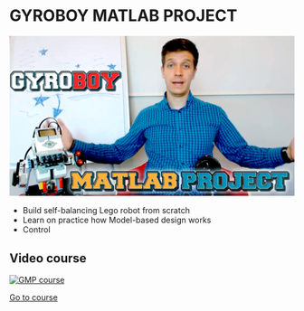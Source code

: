 # GYROBOY MATLAB PROJECT

![GMP Cover](https://github.com/roslovets/GMP/raw/master/img/gmp_cover.png)

- Build self-balancing Lego robot from scratch
- Learn on practice how Model-based design works
- Control 

## Video course

[![GMP course](http://img.youtube.com/vi/wE-5eSu2ap0/mqdefault.jpg)](https://www.youtube.com/watch?v=wE-5eSu2ap0&list=PLmu_y3-DV2_na6mfOmMntrKzIn4DrnUlC)

[Go to course](https://www.youtube.com/watch?v=wE-5eSu2ap0&list=PLmu_y3-DV2_na6mfOmMntrKzIn4DrnUlC)
